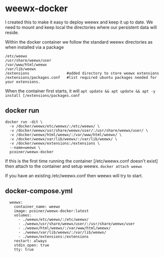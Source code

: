 # weewx-docker
I created this to make it easy to deploy weewx and keep it up to date.  We need to mount and keep local the directories where our persistent data will reside.

Within the docker container we follow the standard weewx directories as when installed via a package
```
/etc/weewx                   
/usr/share/weewx/user      
/var/www/html/weewx        
/var/lib/weewx             
/extensions                 #added directory to store weewx extensions
/extensions/packages.conf   #list required ubuntu packages needed for your extensions.
```

When the container first starts, it will ```apt update && apt update && apt -y install [/extensions/packages.conf``` 

## docker run 
```
docker run -dit \
  -v /docker/weewx/etc/weewx/:/etc/weewx/ \
  -v /docker/weewx/usr/share/weewx/user/:/usr/share/weewx/user/ \
  -v /docker/weewx/html/weewx/:/var/www/html/weewx/ \
  -v /docker/weewx/var/lib/weewx/:/var/lib/weewx/ \
  -v /docker/weewx/extensions:/extensions \
  --name=weewx \
  pcoiner/weewx-docker
```

If this is the first time running the container  [/etc/weewx.conf doesn't exist] then attach to the container and setup weewx.
```docker attach weewx```

If you have an existing /etc/weewx.conf then weewx will try to start.

## docker-compose.yml
```
  weewx:
    container_name: weewx
    image: pcoiner/weewx-docker:latest
    volumes:
      - ./weewx/etc/weewx/:/etc/weewx/
      - ./weewx/usr/share/weewx/user/:/usr/share/weewx/user
      - ./weewx/html/weewx/:/var/www/html/weewx/
      - ./weewx/var/lib/weewx/:/var/lib/weewx/
      - ./weewx/extensions:/extensions
    restart: always
    stdin_open: true
    tty: true
```

